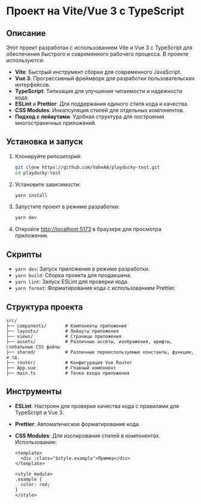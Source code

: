 # Проект на Vite/Vue 3 с TypeScript

## Описание

Этот проект разработан с использованием Vite и Vue 3 с TypeScript для обеспечения быстрого и современного рабочего процесса. В проекте используются:

- **Vite**: Быстрый инструмент сборки для современного JavaScript.
- **Vue 3**: Прогрессивный фреймворк для разработки пользовательских интерфейсов.
- **TypeScript**: Типизация для улучшения читаемости и надежности кода.
- **ESLint** и **Prettier**: Для поддержания единого стиля кода и качества.
- **CSS Modules**: Инкапсуляция стилей для отдельных компонентов.
- **Подход с лейаутами**: Удобная структура для построения многостраничных приложений.

## Установка и запуск

1. Клонируйте репозиторий:

   ```bash
   git clone https://github.com/VaheAA/playducky-test.git
   cd playducky-test
   ```

2. Установите зависимости:

   ```bash
   yarn install
   ```

3. Запустите проект в режиме разработки:

   ```bash
   yarn dev
   ```

4. Откройте [http://localhost:5173](http://localhost:5173) в браузере для просмотра приложения.

## Скрипты

- `yarn dev`: Запуск приложения в режиме разработки.
- `yarn build`: Сборка проекта для продакшена.
- `yarn lint`: Запуск ESLint для проверки кода.
- `yarn format`: Форматирование кода с использованием Prettier.

## Структура проекта

```plaintext
src/
├── components/       # Компоненты приложения
├── layouts/          # Лейауты приложения
├── views/            # Страницы приложения
├── assets/           # Различные ассеты, изображения, шрифты, глобальные CSS файлы
├── shared/           # Различные переиспользуемые константы, функции, и тд.
├── router/           # Конфигурация Vue Router
├── App.vue           # Главный компонент
├── main.ts           # Точка входа приложения
```

## Инструменты

- **ESLint**: Настроен для проверки качества кода с правилами для TypeScript и Vue 3.
- **Prettier**: Автоматическое форматирование кода.
- **CSS Modules**: Для изолирования стилей в компонентах. Использование:

  ```vue
  <template>
    <div :class="$style.example">Пример</div>
  </template>

  <style module>
  .example {
    color: red;
  }
  </style>
  ```